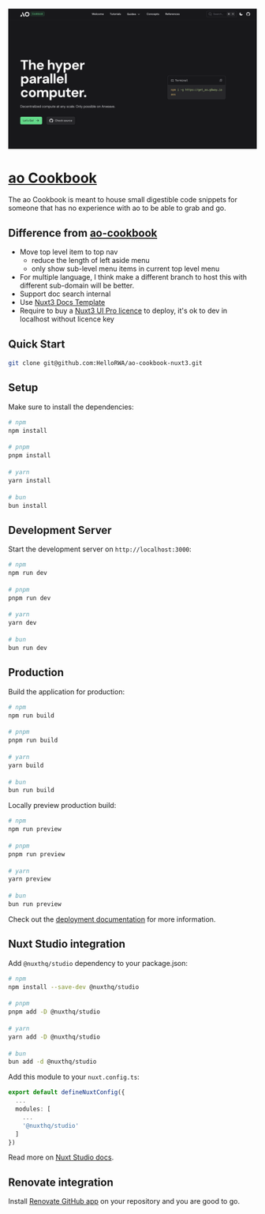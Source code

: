 ![ao-cookbook-social-card](./public/ao-cookbook.png)

# [ao Cookbook](https://ao-cookbook.web3blog.world/)

The ao Cookbook is meant to house small digestible code snippets
for someone that has no experience with ao to be able
to grab and go.

## Difference from [ao-cookbook](https://github.com/HelloRWA/ao-cookbook)

* Move top level item to top nav
  * reduce the length of left aside menu
  * only show sub-level menu items in current top level menu
* For multiple language, I think make a different branch to host this with different sub-domain will be better.
* Support doc search internal
* Use [Nuxt3 Docs Template](https://docs-template.nuxt.dev/)
* Require to buy a [Nuxt3 UI Pro licence](https://ui.nuxt.com/pro?aff=KokMD) to deploy, it's ok to dev in localhost without licence key


## Quick Start

```bash [Terminal]
git clone git@github.com:HelloRWA/ao-cookbook-nuxt3.git
```

## Setup

Make sure to install the dependencies:

```bash
# npm
npm install

# pnpm
pnpm install

# yarn
yarn install

# bun
bun install
```

## Development Server

Start the development server on `http://localhost:3000`:

```bash
# npm
npm run dev

# pnpm
pnpm run dev

# yarn
yarn dev

# bun
bun run dev
```

## Production

Build the application for production:

```bash
# npm
npm run build

# pnpm
pnpm run build

# yarn
yarn build

# bun
bun run build
```

Locally preview production build:

```bash
# npm
npm run preview

# pnpm
pnpm run preview

# yarn
yarn preview

# bun
bun run preview
```

Check out the [deployment documentation](https://nuxt.com/docs/getting-started/deployment) for more information.

## Nuxt Studio integration

Add `@nuxthq/studio` dependency to your package.json:

```bash
# npm
npm install --save-dev @nuxthq/studio

# pnpm
pnpm add -D @nuxthq/studio

# yarn
yarn add -D @nuxthq/studio

# bun
bun add -d @nuxthq/studio
```

Add this module to your `nuxt.config.ts`:

```ts
export default defineNuxtConfig({
  ...
  modules: [
    ...
    '@nuxthq/studio'
  ]
})
```

Read more on [Nuxt Studio docs](https://nuxt.studio/docs/projects/setup).

## Renovate integration

Install [Renovate GitHub app](https://github.com/apps/renovate/installations/select_target) on your repository and you are good to go.
